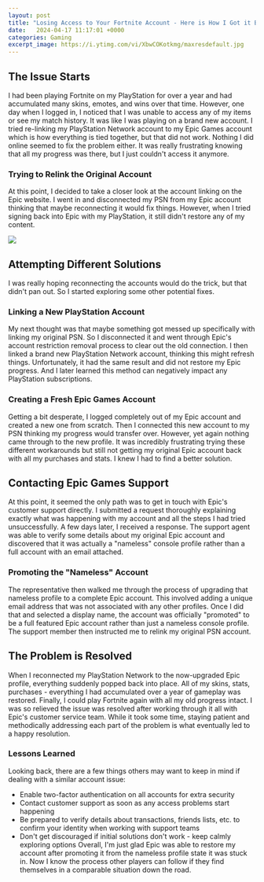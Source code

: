```yaml
---
layout: post
title: "Losing Access to Your Fortnite Account - Here is How I Got it Back"
date:   2024-04-17 11:17:01 +0000
categories: Gaming
excerpt_image: https://i.ytimg.com/vi/XbwCOKotkmg/maxresdefault.jpg
---
```


## The Issue Starts
I had been playing Fortnite on my PlayStation for over a year and had accumulated many skins, emotes, and wins over that time. However, one day when I logged in, I noticed that I was unable to access any of my items or see my match history. It was like I was playing on a brand new account. 
I tried re-linking my PlayStation Network account to my Epic Games account which is how everything is tied together, but that did not work. Nothing I did online seemed to fix the problem either. It was really frustrating knowing that all my progress was there, but I just couldn't access it anymore.
### Trying to Relink the Original Account 
At this point, I decided to take a closer look at the account linking on the Epic website. I went in and disconnected my PSN from my Epic account thinking that maybe reconnecting it would fix things. However, when I tried signing back into Epic with my PlayStation, it still didn't restore any of my content.

![](https://i.ytimg.com/vi/XbwCOKotkmg/maxresdefault.jpg)
## Attempting Different Solutions
I was really hoping reconnecting the accounts would do the trick, but that didn't pan out. So I started exploring some other potential fixes.
### Linking a New PlayStation Account
My next thought was that maybe something got messed up specifically with linking my original PSN. So I disconnected it and went through Epic's account restriction removal process to clear out the old connection. 
I then linked a brand new PlayStation Network account, thinking this might refresh things. Unfortunately, it had the same result and did not restore my Epic progress. And I later learned this method can negatively impact any PlayStation subscriptions.
### Creating a Fresh Epic Games Account
Getting a bit desperate, I logged completely out of my Epic account and created a new one from scratch. Then I connected this new account to my PSN thinking my progress would transfer over. However, yet again nothing came through to the new profile. 
It was incredibly frustrating trying these different workarounds but still not getting my original Epic account back with all my purchases and stats. I knew I had to find a better solution.
## Contacting Epic Games Support
At this point, it seemed the only path was to get in touch with Epic's customer support directly. I submitted a request thoroughly explaining exactly what was happening with my account and all the steps I had tried unsuccessfully. 
A few days later, I received a response. The support agent was able to verify some details about my original Epic account and discovered that it was actually a "nameless" console profile rather than a full account with an email attached.
### Promoting the "Nameless" Account
The representative then walked me through the process of upgrading that nameless profile to a complete Epic account. This involved adding a unique email address that was not associated with any other profiles. 
Once I did that and selected a display name, the account was officially "promoted" to be a full featured Epic account rather than just a nameless console profile. The support member then instructed me to relink my original PSN account.
## The Problem is Resolved
When I reconnected my PlayStation Network to the now-upgraded Epic profile, everything suddenly popped back into place. All of my skins, stats, purchases - everything I had accumulated over a year of gameplay was restored. Finally, I could play Fortnite again with all my old progress intact.
I was so relieved the issue was resolved after working through it all with Epic's customer service team. While it took some time, staying patient and methodically addressing each part of the problem is what eventually led to a happy resolution.
### Lessons Learned 
Looking back, there are a few things others may want to keep in mind if dealing with a similar account issue:
- Enable two-factor authentication on all accounts for extra security
- Contact customer support as soon as any access problems start happening  
- Be prepared to verify details about transactions, friends lists, etc. to confirm your identity when working with support teams
- Don't get discouraged if initial solutions don't work - keep calmly exploring options
Overall, I'm just glad Epic was able to restore my account after promoting it from the nameless profile state it was stuck in. Now I know the process other players can follow if they find themselves in a comparable situation down the road.